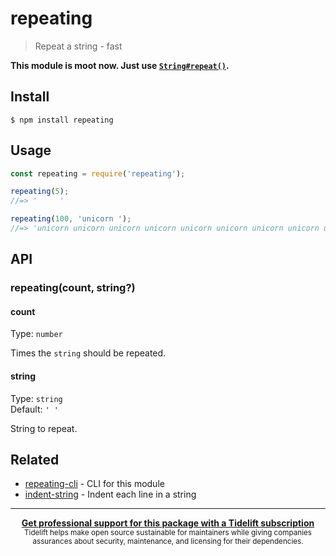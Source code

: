 # repeating

> Repeat a string - fast

**This module is moot now. Just use [`String#repeat()`](https://developer.mozilla.org/en-US/docs/Web/JavaScript/Reference/Global_Objects/String/repeat).**


## Install

```
$ npm install repeating
```


## Usage

```js
const repeating = require('repeating');

repeating(5);
//=> '     '

repeating(100, 'unicorn ');
//=> 'unicorn unicorn unicorn unicorn unicorn unicorn unicorn unicorn unicorn unicorn unicorn unicorn unicorn unicorn unicorn unicorn unicorn unicorn unicorn unicorn unicorn unicorn unicorn unicorn unicorn unicorn unicorn unicorn unicorn unicorn unicorn unicorn unicorn unicorn unicorn unicorn unicorn unicorn unicorn unicorn unicorn unicorn unicorn unicorn unicorn unicorn unicorn unicorn unicorn unicorn unicorn unicorn unicorn unicorn unicorn unicorn unicorn unicorn unicorn unicorn unicorn unicorn unicorn unicorn unicorn unicorn unicorn unicorn unicorn unicorn unicorn unicorn unicorn unicorn unicorn unicorn unicorn unicorn unicorn unicorn unicorn unicorn unicorn unicorn unicorn unicorn unicorn unicorn unicorn unicorn unicorn unicorn unicorn unicorn unicorn unicorn unicorn unicorn unicorn unicorn '
```


## API

### repeating(count, string?)

#### count

Type: `number`

Times the `string` should be repeated.

#### string

Type: `string`<br>
Default: `' '`

String to repeat.


## Related

- [repeating-cli](https://github.com/sindresorhus/repeating-cli) - CLI for this module
- [indent-string](https://github.com/sindresorhus/indent-string) - Indent each line in a string


---

<div align="center">
	<b>
		<a href="https://tidelift.com/subscription/pkg/npm-repeating?utm_source=npm-repeating&utm_medium=referral&utm_campaign=readme">Get professional support for this package with a Tidelift subscription</a>
	</b>
	<br>
	<sub>
		Tidelift helps make open source sustainable for maintainers while giving companies<br>assurances about security, maintenance, and licensing for their dependencies.
	</sub>
</div>
